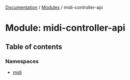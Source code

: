[Documentation](../README.md) / [Modules](../modules.md) / midi-controller-api

# Module: midi-controller-api

## Table of contents

### Namespaces

- [midi](midi_controller_api.midi.md)
